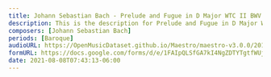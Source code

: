 ```yaml
---
title: Johann Sebastian Bach - Prelude and Fugue in D Major WTC II BWV 874 (3)
description: This is the description for Prelude and Fugue in D Major WTC II BWV 874 by Johann Sebastian Bach
composers: [Johann Sebastian Bach]
periods: [Baroque]
audioURL: https://OpenMusicDataset.github.io/Maestro/maestro-v3.0.0/2011/MIDI-Unprocessed_01_R1_2011_MID--AUDIO_R1-D1_02_Track02_wav.midi
formURL: https://docs.google.com/forms/d/e/1FAIpQLSfGA7kI4NgZDTYTgtfWUjG-e2aSDGOPJUWlYJR-SsF8uH0XpA/viewform
date: 2021-08-08T07:43:13-06:00
---
```


